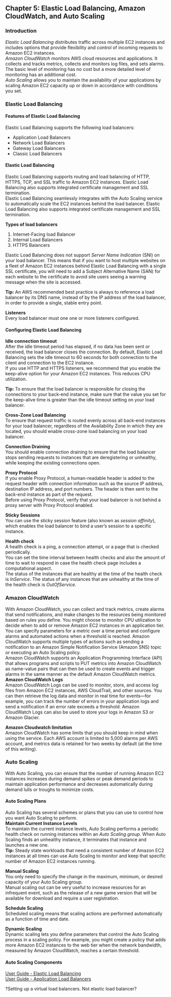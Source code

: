 ## Chapter 5: Elastic Load Balancing, Amazon CloudWatch, and Auto Scaling  
### Introduction
_Elastic Load Balancing_ distributes traffic across multiple EC2 instances and includes options that provide flexibility and control of incoming requests to Amazon EC2 instances.  
_Amazon CloudWatch_ monitors AWS cloud resources and applications. It collects and tracks metrics, collects and monitors log files, and sets alarms. The basic level of monitoring has no cost but a more detailed level of monitoring has an additional cost.  
_Auto Scaling_ allows you to maintain the availability of your applications by scaling Amazon EC2 capacity up or down in accordance with conditions you set.   

### Elastic Load Balancing
#### Features of Elastic Load Balancing
Elastic Load Balancing supports the following load balancers:
* Application Load Balancers
* Network Load Balancers
* Gateway Load Balancers
* Classic Load Balancers

#### Elastic Load Balancing
Elastic Load Balancing supports routing and load balancing of HTTP, HTTPS, TCP, and SSL traffic to Amazon EC2 instances. Elastic Load Balancing also supports integrated certificate management and SSL termination.  
Elastic Load Balancing seamlessly integrates with the Auto Scaling service to automatically scale the EC2 instances behind the load balancer.
Elastic Load Balancing also supports integrated certificate management and SSL termination.  

__Types of load balancers__    
1. Internet-Facing load Balancer
2. Internal Load Balancers
3. HTTPS Balancers

Elastic Load Balancing does not support _Server Name Indication_ (SNI) on your load balancer. This means that if you want to host multiple websites on a fleet of Amazon EC2 instances behind Elastic Load Balancing with a single SSL certificate, you will need to add a Subject Alternative Name (SAN) for each website to the certificate to avoid site users seeing a warning message when the site is accessed.  

__Tip:__ An AWS recommended best practice is always to reference a load balancer by its DNS name, instead of by the IP address of the load balancer, in order to provide a single, stable entry point.

__Listeners__  
Every load balancer must one one or more listeners configured.

#### Configuring Elastic Load Balancing
__Idle connection timeout__   
After the idle timeout period has elapsed, if no data has been sent or received, the load balancer closes the connection.
By default, Elastic Load Balancing sets the idle timeout to 60 seconds for both connection to the client and connection to the EC2 instance.  
If you use HTTP and HTTPS listeners, we recommend that you enable the keep-alive option for your Amazon EC2 instances. This reduces CPU utilization.

__Tip:__ To ensure that the load balancer is responsible for closing the connections to your back-end instance, make sure that the value you set for the keep-alive time is greater than the idle timeout setting on your load balancer.

__Cross-Zone Load Balancing__  
To ensure that request traffic is routed evenly across all back-end instances for your load balancer, regardless of the Availability Zone in which they are located, you should enable cross-zone load balancing on your load balancer.  

__Connection Draining__   
You should enable connection draining to ensure that the load balancer stops sending requests to instances that are deregistering or unhealthy, while keeping the existing connections open.   

__Proxy Protocol__  
If you enable Proxy Protocol, a human-readable header is added to the request header with connection information such as the source IP address, destination IP address, and port numbers. The header is then sent to the back-end instance as part of the request.  
Before using Proxy Protocol, verify that your load balancer is not behind a proxy server with Proxy Protocol enabled.

__Sticky Sessions__   
You can use the sticky session feature (also known as _session affinity_), which enables the load balancer to bind a user’s session to a specific instance.

__Health check__  
 A health check is a ping, a connection attempt, or a page that is checked periodically.   
 You can set the time interval between health checks and also the amount of time to wait to respond in case the health check page includes a computational aspect.  
 The status of the instances that are healthy at the time of the health check is _InService_. The status of any instances that are unhealthy at the time of the health check is _OutOfService_.  

### Amazon CloudWatch  
With Amazon CloudWatch, you can collect and track metrics, create alarms that send notifications, and make changes to the resources being monitored based on rules you define.
You might choose to monitor CPU utilization to decide when to add or remove Amazon EC2 instances in an application tier.   
You can specify parameters for a metric over a time period and configure alarms and automated actions when a threshold is reached. Amazon CloudWatch supports multiple types of actions such as sending a notification to an Amazon Simple Notification Service (Amazon SNS) topic or executing an Auto Scaling policy.  
Amazon CloudWatch supports an Application Programming Interface (API) that allows programs and scripts to PUT metrics into Amazon CloudWatch as name-value pairs that can then be used to create events and trigger alarms in the same manner as the default Amazon CloudWatch metrics.
__Amazon CloudWatch Logs__  
Amazon CloudWatch Logs can be used to monitor, store, and access log files from Amazon EC2 instances, AWS CloudTrail, and other sources. You can then retrieve the log data and monitor in real time for events—for example, you can track the number of errors in your application logs and send a notification if an error rate exceeds a threshold. Amazon CloudWatch Logs can also be used to store your logs in Amazon S3 or Amazon Glacier.

__Amazon Cloudwatch limitation__  
Amazon CloudWatch has some limits that you should keep in mind when using the service. Each AWS account is limited to 5,000 alarms per AWS account, and metrics data is retained for two weeks by default (at the time of this writing).  

### Auto Scaling  
With Auto Scaling, you can ensure that the number of running Amazon EC2 instances increases during demand spikes or peak demand periods to maintain application performance and decreases automatically during demand lulls or troughs to minimize costs.  

#### Auto Scaling Plans  
Auto Scaling has several schemes or plans that you can use to control how you want Auto Scaling to perform.  
__Maintain Current Instance Levels__   
To maintain the current instance levels, Auto Scaling performs a periodic health check on running instances within an _Auto Scaling group_. When Auto Scaling finds an unhealthy instance, it terminates that instance and launches a new one.  
__Tip:__
Steady state workloads that need a consistent number of Amazon EC2 instances at all times can use Auto Scaling to monitor and keep that specific number of Amazon EC2 instances running.

__Manual Scaling__  
You only need to specify the change in the maximum, minimum, or desired capacity of your Auto Scaling group.  
Manual scaling out can be very useful to increase resources for an infrequent event, such as the release of a new game version that will be available for download and require a user registration.   

__Schedule Scaling__   
Scheduled scaling means that scaling actions are performed automatically as a function of time and date.  

__Dynamic Scaling__   
Dynamic scaling lets you define parameters that control the Auto Scaling process in a scaling policy. For example, you might create a policy that adds more Amazon EC2 instances to the web tier when the network bandwidth, measured by Amazon CloudWatch, reaches a certain threshold.

#### Auto Scaling Components  


[User Guide - Elastic Load Balancing](https://docs.aws.amazon.com/elasticloadbalancing/latest/userguide/what-is-load-balancing.html)  
[User Guide - Application Load Balancers](https://docs.aws.amazon.com/elasticloadbalancing/latest/application/introduction.html)



?Setting up a virtual load balancers. Not elastic load balancer?

